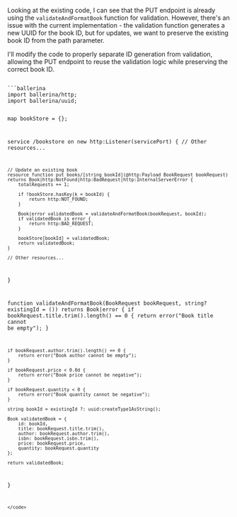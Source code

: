Looking at the existing code, I can see that the PUT endpoint is already using the `validateAndFormatBook` function for validation. However, there's an issue with the current implementation - the validation function generates a new UUID for the book ID, but for updates, we want to preserve the existing book ID from the path parameter.

I'll modify the code to properly separate ID generation from validation, allowing the PUT endpoint to reuse the validation logic while preserving the correct book ID.

<code filename="main.bal">
```ballerina
import ballerina/http;
import ballerina/uuid;

map<Book> bookStore = {};

service /bookstore on new http:Listener(servicePort) {
    // Other resources...

    // Update an existing book
    resource function put books/[string bookId](@http:Payload BookRequest bookRequest) returns Book|http:NotFound|http:BadRequest|http:InternalServerError {
        totalRequests += 1;

        if !bookStore.hasKey(k = bookId) {
            return http:NOT_FOUND;
        }

        Book|error validatedBook = validateAndFormatBook(bookRequest, bookId);
        if validatedBook is error {
            return http:BAD_REQUEST;
        }

        bookStore[bookId] = validatedBook;
        return validatedBook;
    }

    // Other resources...
}

function validateAndFormatBook(BookRequest bookRequest, string? existingId = ()) returns Book|error {
    if bookRequest.title.trim().length() == 0 {
        return error("Book title cannot be empty");
    }

    if bookRequest.author.trim().length() == 0 {
        return error("Book author cannot be empty");
    }

    if bookRequest.price < 0.0d {
        return error("Book price cannot be negative");
    }

    if bookRequest.quantity < 0 {
        return error("Book quantity cannot be negative");
    }

    string bookId = existingId ?: uuid:createType1AsString();

    Book validatedBook = {
        id: bookId,
        title: bookRequest.title.trim(),
        author: bookRequest.author.trim(),
        isbn: bookRequest.isbn.trim(),
        price: bookRequest.price,
        quantity: bookRequest.quantity
    };

    return validatedBook;
}
```
</code>